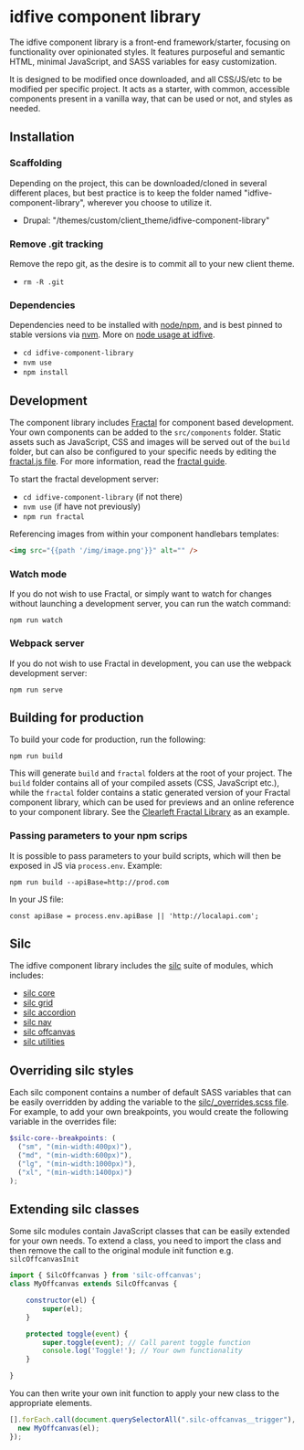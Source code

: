 # idfive component library

The idfive component library is a front-end framework/starter, focusing on functionality over opinionated styles. It features purposeful and semantic HTML, minimal JavaScript, and SASS variables for easy customization.

It is designed to be modified once downloaded, and all CSS/JS/etc to be modified per specific project. It acts as a starter, with common, accessible components present in a vanilla way, that can be used or not, and styles as needed.

## Installation

### Scaffolding

Depending on the project, this can be downloaded/cloned in several different places, but best practice is to keep the folder named "idfive-component-library", wherever you choose to utilize it.

- Drupal: "/themes/custom/client_theme/idfive-component-library"

### Remove .git tracking

Remove the repo git, as the desire is to commit all to your new client theme.

- `rm -R .git`

### Dependencies

Dependencies need to be installed with [node/npm](https://docs.npmjs.com/getting-started/installing-node), and is best pinned to stable versions via [nvm](https://github.com/nvm-sh/nvm). More on [node usage at idfive](https://developers.idfive.com/#/front-end/node).

- `cd idfive-component-library`
- `nvm use`
- `npm install`

## Development

The component library includes [Fractal](http://fractal.build) for component based development. Your own components can be added to the `src/components` folder. Static assets such as JavaScript, CSS and images will be served out of the `build` folder, but can also be configured to your specific needs by editing the [fractal.js file](fractal.js). For more information, read the [fractal guide](http://fractal.build/guide).

To start the fractal development server:

- `cd idfive-component-library` (if not there)
- `nvm use` (if have not previously)
- `npm run fractal`

Referencing images from within your component handlebars templates:

```html
<img src="{{path '/img/image.png'}}" alt="" />
```

### Watch mode

If you do not wish to use Fractal, or simply want to watch for changes without launching a development server, you can run the watch command:

`npm run watch`

### Webpack server

If you do not wish to use Fractal in development, you can use the webpack development server:

`npm run serve`

## Building for production

To build your code for production, run the following:

`npm run build`

This will generate `build` and `fractal` folders at the root of your project. The `build` folder contains all of your compiled assets (CSS, JavaScript etc.), while the `fractal` folder contains a static generated version of your Fractal component library, which can be used for previews and an online reference to your component library. See the [Clearleft Fractal Library](http://fractal.clearleft.com) as an example.

### Passing parameters to your npm scrips

It is possible to pass parameters to your build scripts, which will then be exposed in JS via `process.env`. Example:

`npm run build --apiBase=http://prod.com`

In your JS file:

`const apiBase = process.env.apiBase || 'http://localapi.com';`

## Silc

The idfive component library includes the [silc](https://silc.io) suite of modules, which includes:

- [silc core](https://github.com/nickrigby/silc-core)
- [silc grid](https://github.com/nickrigby/silc-grid)
- [silc accordion](https://github.com/nickrigby/silc-accordion)
- [silc nav](https://github.com/nickrigby/silc-nav)
- [silc offcanvas](https://github.com/nickrigby/silc-offcanvas)
- [silc utilities](https://github.com/nickrigby/silc-utilities)

## Overriding silc styles

Each silc component contains a number of default SASS variables that can be easily overridden by adding the variable to the [silc/\_overrides.scss file](src/scss/silc/_overrides.scss). For example, to add your own breakpoints, you would create the following variable in the overrides file:

```scss
$silc-core--breakpoints: (
  ("sm", "(min-width:400px)"),
  ("md", "(min-width:600px)"),
  ("lg", "(min-width:1000px)"),
  ("xl", "(min-width:1400px)")
);
```

## Extending silc classes

Some silc modules contain JavaScript classes that can be easily extended for your own needs. To extend a class, you need to import the class and then remove the call to the original module init function e.g. `silcOffcanvasInit`

```javascript
import { SilcOffcanvas } from 'silc-offcanvas';
class MyOffcanvas extends SilcOffcanvas {

    constructor(el) {
        super(el);
    }

    protected toggle(event) {
        super.toggle(event); // Call parent toggle function
        console.log('Toggle!'); // Your own functionality
    }

}
```

You can then write your own init function to apply your new class to the appropriate elements.

```javascript
[].forEach.call(document.querySelectorAll(".silc-offcanvas__trigger"), el => {
  new MyOffcanvas(el);
});
```

